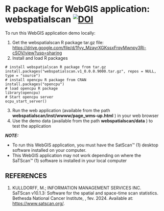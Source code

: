 # R package for WebGIS application: webspatialscan [![DOI](https://zenodo.org/badge/786540545.svg)](https://zenodo.org/doi/10.5281/zenodo.11036381)

To run this WebGIS application demo locally:
1. Get the webspatialscan R package tar.gz file: https://drive.google.com/file/d/1fyy_MzayrXGKssxFrqyMwnpy3Ri-cSOV/view?usp=sharing
2. Install and load R packages
```
# install webspatialscan R package from tar.gz
install.packages("webspatialscan.v1_0.0.0.9000.tar.gz", repos = NULL, type = "source")
# install opencpu R package from CRAN
install.packages("opencpu")
# load opencpu R package
library(opencpu)
# Start opencpu server
ocpu_start_server()
```
3. Run the web application (available from the path __webspatialscan/inst/wwww/page_wms-up.html__ ) in your web browser
4. Use the demo data (available from the path __webspatialscan/data__ ) to test the application

***NOTE:***
* To run this WebGIS application, you must have the SatScan™ (1) desktop software installed on your computer.
* This WebGIS application may not work depending on where the SaTScan™ (1) software is installed in your local computer 

## REFERENCES ##
1. KULLDORFF, M.; INFORMATION MANAGEMENT SERVICES INC. SaTScan v10.1.3: Software for the spatial and space-time scan statistics. Bethesda National Cancer Institute, , fev. 2024. Available at: <https://www.satscan.org/>.
